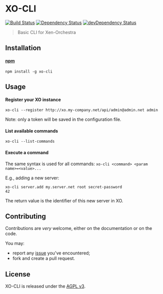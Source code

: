 # XO-CLI
[![Build Status](https://img.shields.io/travis/vatesfr/xo-cli/master.svg)](http://travis-ci.org/vatesfr/xo-cli)
[![Dependency Status](https://david-dm.org/vatesfr/xo-cli/status.svg?theme=shields.io)](https://david-dm.org/vatesfr/xo-cli)
[![devDependency Status](https://david-dm.org/vatesfr/xo-cli/dev-status.svg?theme=shields.io)](https://david-dm.org/vatesfr/xo-cli#info=devDependencies)

> Basic CLI for Xen-Orchestra

## Installation

#### [npm](https://npmjs.org/package/xo-cli)

```
npm install -g xo-cli
```

## Usage

#### Register your XO instance

```
xo-cli --register http://xo.my-company.net/api/admin@admin.net admin
```

Note: only a token will be saved in the configuration file.

#### List available commands

```
xo-cli --list-commands
```

#### Execute a command

The same syntax is used for all commands: `xo-cli <command> <param
name>=<value>...`

E.g., adding a new server:

```
xo-cli server.add my.server.net root secret-password
42
```

The return value is the identifier of this new server in XO.

## Contributing

Contributions are *very* welcome, either on the documentation or on
the code.

You may:

- report any [issue](https://github.com/vatesfr/xo-cli/issues)
  you've encountered;
- fork and create a pull request.

## License

XO-CLI is released under the [AGPL
v3](http://www.gnu.org/licenses/agpl-3.0-standalone.html).
